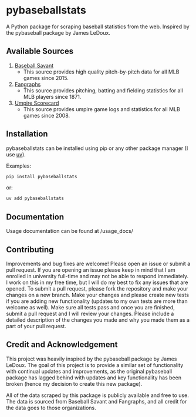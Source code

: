 # pybaseballstats

A Python package for scraping baseball statistics from the web. Inspired by the pybaseball package by James LeDoux.

## Available Sources

1. [Baseball Savant](https://baseballsavant.mlb.com/)
    - This source provides high quality pitch-by-pitch data for all MLB games since 2015.
2. [Fangraphs](https://www.fangraphs.com/)
    - This source provides pitching, batting and fielding statistics for all MLB players since 1871.
3. [Umpire Scorecard](https://umpscorecards.com/home/)
    - This source provides umpire game logs and statistics for all MLB games since 2008.

## Installation

pybaseballstats can be installed using pip or any other package manager (I use [uv](https://docs.astral.sh/uv/)).

Examples:

```bash
pip install pybaseballstats
```

or:

```bash
uv add pybaseballstats
```

## Documentation

Usage documentation can be found at /usage_docs/

## Contributing

Improvements and bug fixes are welcome! Please open an issue or submit a pull request. If you are opening an issue please keep in mind that I am enrolled in university full-time and may not be able to respond immediately. I work on this in my free time, but I will do my best to fix any issues that are opened. To submit a pull request, please fork the repository and make your changes on a new branch. Make your changes and please create new tests if you are adding new functionality (updates to my own tests are more than welcome as well). Make sure all tests pass and once you are finished, submit a pull request and I will review your changes. Please include a detailed description of the changes you made and why you made them as a part of your pull request.

## Credit and Acknowledgement

This project was heavily inspired by the pybaseball package by James LeDoux. The goal of this project is to provide a similar set of functionality with continual updates and improvements, as the original pybaseball package has lagged behind with updates and key functionality has been broken (hence my decision to create this new package).

All of the data scraped by this package is publicly available and free to use. The data is sourced from Baseball Savant and Fangraphs, and all credit for the data goes to those organizations.
